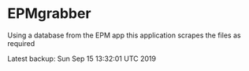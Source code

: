 # EPMgrabber
Using a database from the EPM app this application scrapes the files as required


Latest backup: Sun Sep 15 13:32:01 UTC 2019
